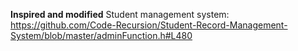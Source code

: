 **Inspired and modified**
Student management system: https://github.com/Code-Recursion/Student-Record-Management-System/blob/master/adminFunction.h#L480

